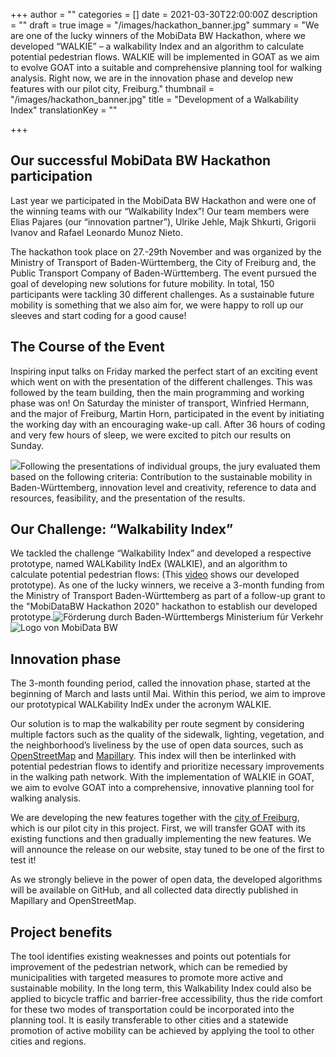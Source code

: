 +++
author = ""
categories = []
date = 2021-03-30T22:00:00Z
description = ""
draft = true
image = "/images/hackathon_banner.jpg"
summary = "We are one of the lucky winners of the MobiData BW Hackathon, where we developed “WALKIE” – a walkability Index and an algorithm to calculate potential pedestrian flows. WALKIE will be implemented in GOAT as we aim to evolve GOAT into a suitable and comprehensive planning tool for walking analysis. Right now, we are in the innovation phase and develop new features with our pilot city, Freiburg."
thumbnail = "/images/hackathon_banner.jpg"
title = "Development of a Walkability Index"
translationKey = ""

+++
## Our successful MobiData BW Hackathon participation

Last year we participated in the MobiData BW Hackathon and were one of the winning teams with our “Walkability Index”! Our team members were Elias Pajares (our “innovation partner”), Ulrike Jehle, Majk Shkurti, Grigorii Ivanov and Rafael Leonardo Munoz Nieto.

The hackathon took place on 27.-29th November and was organized by the Ministry of Transport of Baden-Württemberg, the City of Freiburg and, the Public Transport Company of Baden-Württemberg. The event pursued the goal of developing new solutions for future mobility. In total, 150 participants were tackling 30 different challenges. As a sustainable future mobility is something that we also aim for, we were happy to roll up our sleeves and start coding for a good cause!

## The Course of the Event

Inspiring input talks on Friday marked the perfect start of an exciting event which went on with the presentation of the different challenges. This was followed by the team building, then the main programming and working phase was on! On Saturday the minister of transport, Winfried Hermann, and the major of Freiburg, Martin Horn, participated in the event by initiating the working day with an encouraging wake-up call. After 36 hours of coding and very few hours of sleep, we were excited to pitch our results on Sunday.

![](/images/hackathon_team.png)Following the presentations of individual groups, the jury evaluated them based on the following criteria: Contribution to the sustainable mobility in Baden-Württemberg, innovation level and creativity, reference to data and resources, feasibility, and the presentation of the results.

## Our Challenge: “Walkability Index”

We tackled the challenge “Walkability Index” and developed a respective prototype, named WALKability IndEx (WALKIE), and an algorithm to calculate potential pedestrian flows: (This [video](https://vimeo.com/485063701 "GOAT - MobiData BW Hackathon - Walkability Index") shows our developed prototype). As one of the lucky winners, we receive a 3-month funding from the Ministry of Transport Baden-Württemberg as part of a follow-up grant to the "MobiDataBW Hackathon 2020" hackathon to establish our developed prototype.![Förderung durch Baden-Württembergs Ministerium für Verkehr](/images/forderung_bw.png "Gefördert durch Baden-Württemberg")![Logo von MobiData BW](/images/mobidata_bw.png "MobiData BW")

## Innovation phase

The 3-month founding period, called the innovation phase, started at the beginning of March and lasts until Mai. Within this period, we aim to improve our prototypical WALKability IndEx under the acronym WALKIE.

Our solution is to map the walkability per route segment by considering multiple factors such as the quality of the sidewalk, lighting, vegetation, and the neighborhood’s liveliness by the use of open data sources, such as [OpenStreetMap](https://www.openstreetmap.de/ "OpenStreetMap") and [Mapillary](https://www.mapillary.com/ "Mapillary"). This index will then be interlinked with potential pedestrian flows to identify and prioritize necessary improvements in the walking path network. With the implementation of WALKIE in GOAT, we aim to evolve GOAT into a comprehensive, innovative planning tool for walking analysis.

We are developing the new features together with the [city of Freiburg](https://digital.freiburg.de/ "Freiburg digital"), which is our pilot city in this project. First, we will transfer GOAT with its existing functions and then gradually implementing the new features. We will announce the release on our website, stay tuned to be one of the first to test it!

As we strongly believe in the power of open data, the developed algorithms will be available on GitHub, and all collected data directly published in Mapillary and OpenStreetMap.

## Project benefits

The tool identifies existing weaknesses and points out potentials for improvement of the pedestrian network, which can be remedied by municipalities with targeted measures to promote more active and sustainable mobility. In the long term, this Walkability Index could also be applied to bicycle traffic and barrier-free accessibility, thus the ride comfort for these two modes of transportation could be incorporated into the planning tool. It is easily transferable to other cities and a statewide promotion of active mobility can be achieved by applying the tool to other cities and regions.